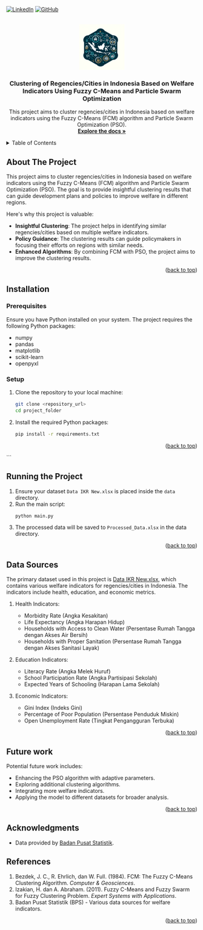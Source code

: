 <a name="readme-top"></a>

[![LinkedIn][linkedin-shield]][linkedin-url]
[![GitHub][github-shield]][github-url]

<!-- PROJECT LOGO -->
<br />
<div align="center">
  <a href="https://github.com/wicklyg/fcm-pso">
    <img src="img/img.webp" alt="Logo" width="120" height="120">
  </a>
  
  <h3 align="center">Clustering of Regencies/Cities in Indonesia Based on Welfare Indicators Using Fuzzy C-Means and Particle Swarm Optimization</h3>

  <p align="center">
    This project aims to cluster regencies/cities in Indonesia based on welfare indicators using the Fuzzy C-Means (FCM) algorithm and Particle Swarm Optimization (PSO).
    <br />
    <a href="https://github.com/wicklyg/fcm-pso"><strong>Explore the docs »</strong></a>
  </p>
</div>

<!-- TABLE OF CONTENTS -->
<details>
  <summary>Table of Contents</summary>
  <ol>
    <li>
      <a href="#about-the-project">About The Project</a>
    <li>
      <a href="#installation">Installation</a>
      <ul>
        <li><a href="#prerequisites">Prerequisites</a></li>
        <li><a href="#setup">Setup</a></li>
      </ul>
    </li>
    <li><a href="#running-the-project">Running the Project</a></li>
    <li><a href="#data-sources">Data Sources</a></li>
    <li><a href="#futures-work">Futures Work</a></li>
    <li><a href="#acknowledgments">Acknowledgments</a></li>
    <li><a href="#references">References</a></li>
  </ol>
</details>

<!-- ABOUT THE PROJECT -->

## About The Project

This project aims to cluster regencies/cities in Indonesia based on welfare indicators using the Fuzzy C-Means (FCM) algorithm and Particle Swarm Optimization (PSO). The goal is to provide insightful clustering results that can guide development plans and policies to improve welfare in different regions.

Here's why this project is valuable:

- **Insightful Clustering**: The project helps in identifying similar regencies/cities based on multiple welfare indicators.
- **Policy Guidance**: The clustering results can guide policymakers in focusing their efforts on regions with similar needs.
- **Enhanced Algorithms**: By combining FCM with PSO, the project aims to improve the clustering results.
<p align="right">(<a href="#readme-top">back to top</a>)</p>

## Installation

### Prerequisites

Ensure you have Python installed on your system. The project requires the following Python packages:

- numpy
- pandas
- matplotlib
- scikit-learn
- openpyxl

### Setup

1. Clone the repository to your local machine:
   ```bash
   git clone <repository_url>
   cd project_folder
   ```
2. Install the required Python packages:
   ```bash
   pip install -r requirements.txt
   ```

<p align="right">(<a href="#readme-top">back to top</a>)</p>
         ```

## Running the Project

1. Ensure your dataset `Data IKR New.xlsx` is placed inside the `data` directory.
2. Run the main script:
   ```bash
   python main.py
   ```
3. The processed data will be saved to `Processed_Data.xlsx` in the data directory.

<p align="right">(<a href="#readme-top">back to top</a>)</p>

## Data Sources

The primary dataset used in this project is [Data IKR New.xlsx](https://github.com/gubuktani/ml-models/edit/main/README.md), which contains various welfare indicators for regencies/cities in Indonesia. The indicators include health, education, and economic metrics.

1. Health Indicators:
   - Morbidity Rate (Angka Kesakitan)
   - Life Expectancy (Angka Harapan Hidup)
   - Households with Access to Clean Water (Persentase Rumah Tangga dengan Akses Air Bersih)
   - Households with Proper Sanitation (Persentase Rumah Tangga dengan Akses Sanitasi Layak)
2. Education Indicators:

   - Literacy Rate (Angka Melek Huruf)
   - School Participation Rate (Angka Partisipasi Sekolah)
   - Expected Years of Schooling (Harapan Lama Sekolah)

3. Economic Indicators:
   - Gini Index (Indeks Gini)
   - Percentage of Poor Population (Persentase Penduduk Miskin)
   - Open Unemployment Rate (Tingkat Pengangguran Terbuka)

<p align="right">(<a href="#readme-top">back to top</a>)</p>

## Future work

Potential future work includes:

- Enhancing the PSO algorithm with adaptive parameters.
- Exploring additional clustering algorithms.
- Integrating more welfare indicators.
- Applying the model to different datasets for broader analysis.

<p align="right">(<a href="#readme-top">back to top</a>)</p>

## Acknowledgments

- Data provided by [Badan Pusat Statistik](https://www.bps.go.id/id).

## References

1. Bezdek, J. C., R. Ehrlich, dan W. Full. (1984). FCM: The Fuzzy C-Means Clustering Algorithm. _Computer & Geosciences_.
2. Izakian, H. dan A. Abraham. (2011). Fuzzy C-Means and Fuzzy Swarm for Fuzzy Clustering Problem. _Expert Systems with Applications_.
3. Badan Pusat Statistik (BPS) - Various data sources for welfare indicators.

<p align="right">(<a href="#readme-top">back to top</a>)</p>

[linkedin-shield]: https://img.shields.io/badge/-LinkedIn-black.svg?style=for-the-badge&logo=linkedin&colorB=555
[linkedin-url]: https://www.linkedin.com/in/wicklygusthvi
[github-shield]: https://img.shields.io/badge/GitHub-100000?style=for-the-badge&logo=github&logoColor=white
[github-url]: https://github.com/wicklyg
